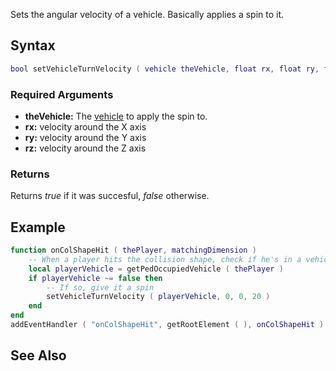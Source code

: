 Sets the angular velocity of a vehicle. Basically applies a spin to it.

Syntax
------

``` lua
bool setVehicleTurnVelocity ( vehicle theVehicle, float rx, float ry, float rz )           
```

### Required Arguments

-   **theVehicle:** The [vehicle](/vehicle.md "wikilink") to apply the spin to.
-   **rx:** velocity around the X axis
-   **ry:** velocity around the Y axis
-   **rz:** velocity around the Z axis

### Returns

Returns *true* if it was succesful, *false* otherwise.

Example
-------

``` lua
function onColShapeHit ( thePlayer, matchingDimension )
    -- When a player hits the collision shape, check if he's in a vehicle
    local playerVehicle = getPedOccupiedVehicle ( thePlayer )
    if playerVehicle ~= false then
        -- If so, give it a spin
        setVehicleTurnVelocity ( playerVehicle, 0, 0, 20 )
    end
end
addEventHandler ( "onColShapeHit", getRootElement ( ), onColShapeHit )
```

See Also
--------
